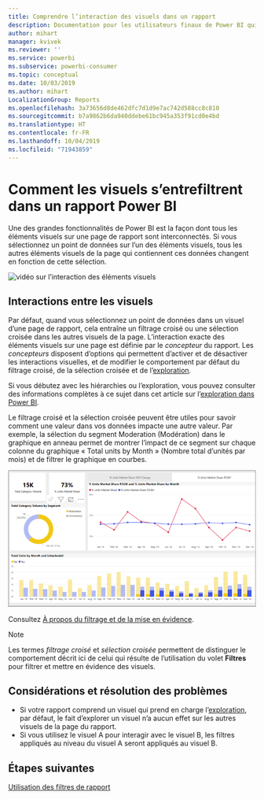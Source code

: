 ```yaml
---
title: Comprendre l’interaction des visuels dans un rapport
description: Documentation pour les utilisateurs finaux de Power BI qui explique comment les éléments visuels interagissent sur une page de rapport.
author: mihart
manager: kvivek
ms.reviewer: ''
ms.service: powerbi
ms.subservice: powerbi-consumer
ms.topic: conceptual
ms.date: 10/03/2019
ms.author: mihart
LocalizationGroup: Reports
ms.openlocfilehash: 3a73656d8de462dfc7d1d9e7ac742d588cc8c810
ms.sourcegitcommit: b7a9862b6da940ddebe61bc945a353f91cd0e4bd
ms.translationtype: HT
ms.contentlocale: fr-FR
ms.lasthandoff: 10/04/2019
ms.locfileid: "71943859"
---
```

# <a name="how-visuals-cross-filter-each-other-in-a-power-bi-report"></a>Comment les visuels s’entrefiltrent dans un rapport Power BI
Une des grandes fonctionnalités de Power BI est la façon dont tous les éléments visuels sur une page de rapport sont interconnectés. Si vous sélectionnez un point de données sur l’un des éléments visuels, tous les autres éléments visuels de la page qui contiennent ces données changent en fonction de cette sélection. 

![vidéo sur l’interaction des éléments visuels](media/end-user-interactions/interactions.gif)

## <a name="how-visuals-interact-with-each-other"></a>Interactions entre les visuels

Par défaut, quand vous sélectionnez un point de données dans un visuel d’une page de rapport, cela entraîne un filtrage croisé ou une sélection croisée dans les autres visuels de la page. L’interaction exacte des éléments visuels sur une page est définie par le *concepteur* du rapport. Les *concepteurs* disposent d’options qui permettent d’activer et de désactiver les interactions visuelles, et de modifier le comportement par défaut du filtrage croisé, de la sélection croisée et de l’[exploration](end-user-drill.md). 

Si vous débutez avec les hiérarchies ou l’exploration, vous pouvez consulter des informations complètes à ce sujet dans cet article sur l’[exploration dans Power BI](end-user-drill.md). 

Le filtrage croisé et la sélection croisée peuvent être utiles pour savoir comment une valeur dans vos données impacte une autre valeur. Par exemple, la sélection du segment Moderation (Modération) dans le graphique en anneau permet de montrer l’impact de ce segment sur chaque colonne du graphique « Total units by Month » (Nombre total d’unités par mois) et de filtrer le graphique en courbes.

![image montrant l’interaction des visuels](media/end-user-interactions/power-bi-interactions.png)

Consultez [À propos du filtrage et de la mise en évidence](end-user-report-filter.md). 


  
> [!NOTE]
> Les termes *filtrage croisé* et *sélection croisée* permettent de distinguer le comportement décrit ici de celui qui résulte de l’utilisation du volet **Filtres** pour filtrer et mettre en évidence des visuels.  

## <a name="considerations-and-troubleshooting"></a>Considérations et résolution des problèmes
- Si votre rapport comprend un visuel qui prend en charge l’[exploration](end-user-drill.md), par défaut, le fait d’explorer un visuel n’a aucun effet sur les autres visuels de la page du rapport.     
- Si vous utilisez le visuel A pour interagir avec le visuel B, les filtres appliqués au niveau du visuel A seront appliqués au visuel B.

## <a name="next-steps"></a>Étapes suivantes
[Utilisation des filtres de rapport](../power-bi-how-to-report-filter.md)
